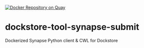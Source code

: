 [![Docker Repository on Quay](https://quay.io/repository/ga4gh-dream/dockstore-tool-synapse-submit/status "Docker Repository on Quay")](https://quay.io/repository/ga4gh-dream/dockstore-tool-synapse-submit)

# dockstore-tool-synapse-submit

Dockerized Synapse Python client &amp; CWL for Dockstore

